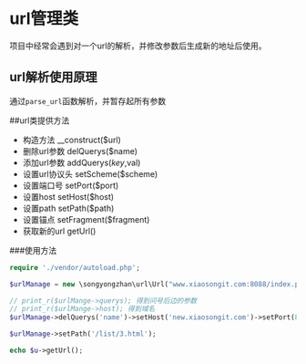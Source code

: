 url管理类
====
项目中经常会遇到对一个url的解析，并修改参数后生成新的地址后使用。

url解析使用原理
--------------------
通过`parse_url`函数解析，并暂存起所有参数


##url类提供方法
 
* 构造方法 __construct($url)
* 删除url参数 delQuerys($name)
* 添加url参数 addQuerys($key,$val)
* 设置url协议头 setScheme($scheme)
* 设置端口号 setPort($port)
* 设置host  setHost($host)
* 设置path  setPath($path)
* 设置锚点  setFragment($fragment)
* 获取新的url getUrl()


###使用方法

```php
require './vendor/autoload.php';

$urlManage = new \songyongzhan\url\Url("www.xiaosongit.com:8088/index.php/user/edit?name=jim&age=11#two");

// print_r($urlMange->querys); 得到问号后边的参数
// print_r($urlMange->host); 得到域名
$urlManage->delQuerys('name')->setHost('new.xiaosongit.com')->setPort(80)->addQuerys('page', 1)->setFragment('one');

$urlManage->setPath('/list/3.html');

echo $u->getUrl();

```




